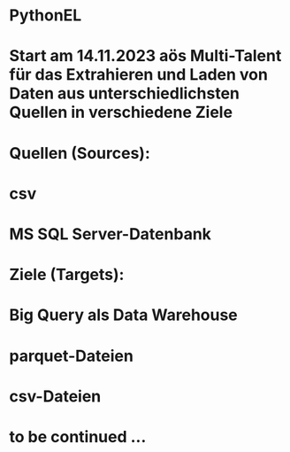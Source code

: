 # PythonEL
# Start am 14.11.2023 aös Multi-Talent für das Extrahieren und Laden von Daten aus unterschiedlichsten Quellen in verschiedene Ziele
#
# Quellen (Sources):
#   csv
#   MS SQL Server-Datenbank
#   
#   
#  
# Ziele (Targets):
#  Big Query als Data Warehouse
#  parquet-Dateien
#  csv-Dateien
#  
#  
# to be continued ...
#  
